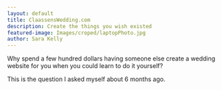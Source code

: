 ```yaml
---
layout: default
title: ClaassensWedding.com
description: Create the things you wish existed
featured-image: Images/croped/laptopPhoto.jpg
author: Sara Kelly
---
```

Why spend a few hundred dollars having someone else create a wedding website for you when you could learn to do it yourself?

This is the question I asked myself about 6 months ago.
